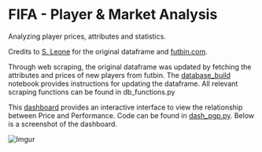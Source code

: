 # FIFA - Player & Market Analysis

Analyzing player prices, attributes and statistics.

Credits to [S. Leone](https://www.kaggle.com/stefanoleone992/fifa-19-fifa-ultimate-team/version/1) for the original dataframe and [futbin.com](www.futbin.com). 

Through web scraping, the original dataframe was updated by fetching the attributes and prices of new players from futbin. The [database_build](https://github.com/cvaf/fut/blob/master/database_build.ipynb) notebook provides instructions for updating the dataframe. All relevant scraping functions can be found in db_functions.py

This [dashboard](https://fut-dash.herokuapp.com/) provides an interactive interface to view the relationship between Price and Performance. Code can be found in [dash_pgp.py](https://github.com/cvaf/fut/blob/master/dash_dataframes.py). Below is a screenshot of the dashboard. 

![Imgur](https://i.imgur.com/gj5WDG5.png)



